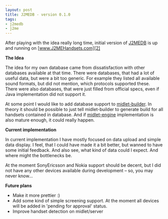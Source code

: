 ```yaml
---
layout: post
title: J2MEDB - version 0.1.0
tags:
- j2medb
- j2me
---
```


After playing with the idea really long time, initial version of [J2MEDB][1] is up and running on 
[www.J2MEHandsets.com][2]

**The Idea**

The idea for my own database came from dissatisfaction with other databases available at that time. 
There were databases, that had a lot of useful data, but were a bit too generic. For example they 
listed all available sound formats, but did not mention, which protocols supported these. There were
also databases, that were just filled from official specs, even if Java implementation did not support it.

At some point I would like to add database support to [midlet-builder][3]. In theory it should be 
possible to just tell midlet-builder to generate build for all handsets contained in database. And 
if [midlet-engine][4] implementation is also mature enough, it could really happen.

**Current implementation**

In current implementation I have mostly focused on data upload and simple data display. I feel, that 
I could have made it a bit better, but wanned to have some initial feedback. And also see, what kind 
of data could I expect. And where might the bottlenecks be.

At the moment SonyEricsson and Nokia support should be decent, but I did not have any other devices 
available during development – so, you may never know...

**Future plans**

* Make it more prettier :)
* Add some kind of simple screening support. At the moment all devices will be added in 'pending for approval' status.
* Improve handset detection on midlet/server

[1]: http://www.jaanussiim.com/redmine/projects/show/3
[2]: http://www.j2mehandsets.com/
[3]: http://www.jaanussiim.com/redmine/projects/show/1
[4]: http://www.jaanussiim.com/redmine/projects/show/2
